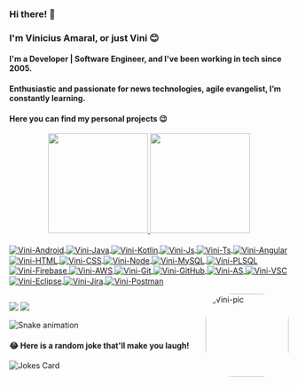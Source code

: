 ### Hi there! 👋
### I'm Vinicius Amaral, or just Vini 😊
#### I'm a Developer | Software Engineer, and I've been working in tech since 2005.
#### Enthusiastic and passionate for news technologies, agile evangelist, I’m constantly learning.
#### Here you can find my personal projects 😉

<!--
**vinnamaral/vinnamaral** is a ✨ _special_ ✨ repository because its `README.md` (this file) appears on your GitHub profile.

Here are some ideas to get you started:

- 🔭 I’m currently working on ...
- 🌱 I’m currently learning ...
- 👯 I’m looking to collaborate on ...
- 🤔 I’m looking for help with ...
- 💬 Ask me about ...
- 📫 How to reach me: ...
- 😄 Pronouns: ...
- ⚡ Fun fact: ...
-->

<div align="center">
  <a href="https://github.com/vinnamaral">
  <img height="180em" src="https://github-readme-stats.vercel.app/api?username=vinnamaral&show_icons=true&theme=dracula&include_all_commits=true&count_private=true"/>
  <img height="180em" src="https://github-readme-stats.vercel.app/api/top-langs/?username=vinnamaral&layout=compact&langs_count=7&theme=dracula&hide=Pascal"/>
</div>
  
<!--## ⚡ Technologies
These are some of the technologies and tools that I work with:-->
  
  <div style="display: inline_block"><br>
  <!--<img align="center" alt="Vini-Android" height="30" width="40" src="https://raw.githubusercontent.com/devicons/devicon/master/icons/android/android-plain.svg">
  <img align="center" alt="Vini-Java" height="30" width="40" src="https://raw.githubusercontent.com/devicons/devicon/master/icons/java/java-original.svg">
  <img align="center" alt="Vini-Kotlin" height="30" width="40" src="https://raw.githubusercontent.com/devicons/devicon/master/icons/kotlin/kotlin-plain.svg">
  <img align="center" alt="Vini-Js" height="30" width="40" src="https://raw.githubusercontent.com/devicons/devicon/master/icons/javascript/javascript-plain.svg">
  <img align="center" alt="Vini-Ts" height="30" width="40" src="https://raw.githubusercontent.com/devicons/devicon/master/icons/typescript/typescript-plain.svg">
  <img align="center" alt="Vini-Angular" height="30" width="40" src="https://raw.githubusercontent.com/devicons/devicon/master/icons/angularjs/angularjs-plain.svg">
  <img align="center" alt="Vini-React" height="30" width="40" src="https://raw.githubusercontent.com/devicons/devicon/master/icons/react/react-original.svg">
  <img align="center" alt="Vini-HTML" height="30" width="40" src="https://raw.githubusercontent.com/devicons/devicon/master/icons/html5/html5-original.svg">
  <img align="center" alt="Vini-CSS" height="30" width="40" src="https://raw.githubusercontent.com/devicons/devicon/master/icons/css3/css3-original.svg">-->   
  
  
  <!-- badges de tamanhos menor (flat square)
  <img align="center" alt="Vini-Android" src="https://img.shields.io/badge/Android-3DDC84?style=flat-square&logo=android&logoColor=white">
  <img align="center" alt="Vini-Java" src="https://img.shields.io/badge/Java-ED8B00?style=flat-square&logo=java&logoColor=white">
  <img align="center" alt="Vini-Kotlin" src="https://img.shields.io/badge/Kotlin-0095D5?&style=flat-square&logo=kotlin&logoColor=white">
  <img align="center" alt="Vini-Js" src="https://img.shields.io/badge/JavaScript-323330?style=flat-square&logo=javascript&logoColor=F7DF1E">
  <img align="center" alt="Vini-Ts" src="https://img.shields.io/badge/TypeScript-007ACC?style=flat-square&logo=typescript&logoColor=white">
  <img align="center" alt="Vini-Angular" src="https://img.shields.io/badge/Angular-DD0031?style=flat-square&logo=angular&logoColor=white">
  <img align="center" alt="Vini-HTML" src="https://img.shields.io/badge/-HTML5-E34F26?style=flat-square&logo=html5&logoColor=white">
  <img align="center" alt="Vini-CSS" src="https://img.shields.io/badge/CSS3-1572B6?style=flat-square&logo=css3&logoColor=white">
  <img align="center" alt="Vini-Node" src="https://img.shields.io/badge/Node.js-43853D?style=flat-square&logo=node.js&logoColor=white">
  <img align="center" alt="Vini-MySQL" src="https://img.shields.io/badge/MySQL-00000F?style=flat-square&logo=mysql&logoColor=white">
  <img align="center" alt="Vini-PLSQL" src="https://img.shields.io/badge/PLSQL-F80000?style=flat-square&logo=oracle&logoColor=black">
  <img align="center" alt="Vini-Firebase" src="https://img.shields.io/badge/firebase-ffca28?style=flat-square&logo=firebase&logoColor=black">
  <img align="center" alt="Vini-AWS" src="https://img.shields.io/badge/Amazon_AWS-232F3E?style=flat-square&logo=amazon-aws&logoColor=white">
  <img align="center" alt="Vini-Git" src="https://img.shields.io/badge/-Git-black?style=flat-square&logo=git">
  <img align="center" alt="Vini-GitHub" src="https://img.shields.io/badge/-GitHub-181717?style=flat-square&logo=github">
  <img align="center" alt="Vini-AS" src="https://img.shields.io/badge/Android_Studio-3DDC84?style=flat-square&logo=android-studio&logoColor=white">
  <img align="center" alt="Vini-VSC" src="https://img.shields.io/badge/-VSCode-007ACC?style=flat-square&logo=visual-studio-code&logoColor=white">
  <img align="center" alt="Vini-Eclipse" src="https://img.shields.io/badge/-Eclipse-2C2255?style=flat-square&logo=eclipse&logoColor=white">
  <img align="center" alt="Vini-Jira" src="https://img.shields.io/badge/-JIRA-0052CC?style=flat-square&logo=jira">
  <img align="center" alt="Vini-Postman" src="https://img.shields.io/badge/Postman-FF6C37?style=flat-square&logo=Postman&logoColor=white">
  -->
  
  
  <!-- badges de tamanho maior (for the badge) 
  <img align="center" alt="Vini-Android" src="https://img.shields.io/badge/Android-3DDC84?style=for-the-badge&logo=android&logoColor=white">
  <img align="center" alt="Vini-Java" src="https://img.shields.io/badge/Java-ED8B00?style=for-the-badge&logo=java&logoColor=white">
  <img align="center" alt="Vini-Kotlin" src="https://img.shields.io/badge/Kotlin-0095D5?&style=for-the-badge&logo=kotlin&logoColor=white">
  <img align="center" alt="Vini-Js" src="https://img.shields.io/badge/JavaScript-323330?style=for-the-badge&logo=javascript&logoColor=F7DF1E">
  <img align="center" alt="Vini-Ts" src="https://img.shields.io/badge/TypeScript-007ACC?style=for-the-badge&logo=typescript&logoColor=white">
  <img align="center" alt="Vini-Angular" src="https://img.shields.io/badge/Angular-DD0031?style=for-the-badge&logo=angular&logoColor=white">
  <img align="center" alt="Vini-HTML" src="https://img.shields.io/badge/HTML5-E34F26?style=for-the-badge&logo=html5&logoColor=white">
  <img align="center" alt="Vini-CSS" src="https://img.shields.io/badge/CSS3-1572B6?style=for-the-badge&logo=css3&logoColor=white">
  <img align="center" alt="Vini-Node" src="https://img.shields.io/badge/Node.js-43853D?style=for-the-badge&logo=node.js&logoColor=white">
  <img align="center" alt="Vini-MySQL" src="https://img.shields.io/badge/MySQL-00000F?style=for-the-badge&logo=mysql&logoColor=white">
  <img align="center" alt="Vini-PLSQL" src="https://img.shields.io/badge/PLSQL-F80000?style=for-the-badge&logo=oracle&logoColor=black">
  <img align="center" alt="Vini-Firebase" src="https://img.shields.io/badge/firebase-ffca28?style=for-the-badge&logo=firebase&logoColor=black">
  <img align="center" alt="Vini-AWS" src="https://img.shields.io/badge/Amazon_AWS-232F3E?style=for-the-badge&logo=amazon-aws&logoColor=white">
  <img align="center" alt="Vini-Git" src="https://img.shields.io/badge/-Git-black?style=for-the-badge&logo=git">
  <img align="center" alt="Vini-GitHub" src="https://img.shields.io/badge/-GitHub-181717?style=for-the-badge&logo=github">
  <img align="center" alt="Vini-AS" src="https://img.shields.io/badge/Android_Studio-3DDC84?style=for-the-badge&logo=android-studio&logoColor=white">
  <img align="center" alt="Vini-VSC" src="https://img.shields.io/badge/-VSCode-007ACC?style=for-the-badge&logo=visual-studio-code&logoColor=white">
  <img align="center" alt="Vini-Eclipse" src="https://img.shields.io/badge/-Eclipse-2C2255?style=for-the-badge&logo=eclipse&logoColor=white">
  <img align="center" alt="Vini-Jira" src="https://img.shields.io/badge/-JIRA-0052CC?style=for-the-badge&logo=jira">
  <img align="center" alt="Vini-Postman" src="https://img.shields.io/badge/Postman-FF6C37?style=for-the-badge&logo=Postman&logoColor=white">
   -->

  
  <!-- badges de tamanho menor e cantos arredondados-->
  <img align="center" alt="Vini-Android" src="https://img.shields.io/badge/Android-3DDC84?logo=android&logoColor=white">
  <img align="center" alt="Vini-Java" src="https://img.shields.io/badge/Java-ED8B00?&logo=java&logoColor=white">
  <img align="center" alt="Vini-Kotlin" src="https://img.shields.io/badge/Kotlin-0095D5?&logo=kotlin&logoColor=white">
  <img align="center" alt="Vini-Js" src="https://img.shields.io/badge/JavaScript-323330?&logo=javascript&logoColor=F7DF1E">
  <img align="center" alt="Vini-Ts" src="https://img.shields.io/badge/TypeScript-007ACC?&logo=typescript&logoColor=white">
  <img align="center" alt="Vini-Angular" src="https://img.shields.io/badge/Angular-DD0031?&logo=angular&logoColor=white">
  <img align="center" alt="Vini-HTML" src="https://img.shields.io/badge/-HTML5-E34F26?logo=html5&logoColor=white">
  <img align="center" alt="Vini-CSS" src="https://img.shields.io/badge/CSS3-1572B6?&logo=css3&logoColor=white">
  <img align="center" alt="Vini-Node" src="https://img.shields.io/badge/Node.js-43853D?&logo=node.js&logoColor=white">
  <img align="center" alt="Vini-MySQL" src="https://img.shields.io/badge/MySQL-00000F?logo=mysql&logoColor=white">
  <img align="center" alt="Vini-PLSQL" src="https://img.shields.io/badge/PLSQL-F80000?&logo=oracle&logoColor=black">
  <img align="center" alt="Vini-Firebase" src="https://img.shields.io/badge/firebase-ffca28?&logo=firebase&logoColor=black">
  <img align="center" alt="Vini-AWS" src="https://img.shields.io/badge/Amazon_AWS-232F3E?&logo=amazon-aws&logoColor=white">
  <img align="center" alt="Vini-Git" src="https://img.shields.io/badge/-Git-black?&logo=git">
  <img align="center" alt="Vini-GitHub" src="https://img.shields.io/badge/-GitHub-181717?&logo=github">
  <img align="center" alt="Vini-AS" src="https://img.shields.io/badge/Android_Studio-3DDC84?&logo=android-studio&logoColor=white">
  <img align="center" alt="Vini-VSC" src="https://img.shields.io/badge/-VSCode-007ACC?&logo=visual-studio-code&logoColor=white">
  <img align="center" alt="Vini-Eclipse" src="https://img.shields.io/badge/-Eclipse-2C2255?&logo=eclipse&logoColor=white">
  <img align="center" alt="Vini-Jira" src="https://img.shields.io/badge/-JIRA-0052CC?&logo=jira">
  <img align="center" alt="Vini-Postman" src="https://img.shields.io/badge/Postman-FF6C37?&logo=Postman&logoColor=white">
  
 
  <img align="right" alt="Vini-pic" height="150" style="border-radius:50px;"
  src="https://cdn.discordapp.com/attachments/740383188748206178/932842330178871326/Webp.net-gifmaker.gif">

</div>
  
  ##
  
  <div> 
  <!-- <a href="https://instagram.com/vinnamaral" target="_blank"><img src="https://img.shields.io/badge/-Instagram-%23E4405F?style=for-the-badge&logo=instagram&logoColor=white" target="_blank"></a> -->
  <a href = "mailto:vinnamaral@gmail.com"><img src="https://img.shields.io/badge/-Gmail-%23333?style=for-the-badge&logo=gmail&logoColor=white" target="_blank"></a>
  <a href="https://www.linkedin.com/in/vinnamaral/" target="_blank"><img src="https://img.shields.io/badge/-LinkedIn-%230077B5?style=for-the-badge&logo=linkedin&logoColor=white" target="_blank"></a> 
 
  ![Snake animation](https://github.com/vinnamaral/vinnamaral/blob/output/github-contribution-grid-snake.svg)
 
</div>
  
 #### 😂 Here is a random joke that'll make you laugh!
![Jokes Card](https://readme-jokes.vercel.app/api)
  
